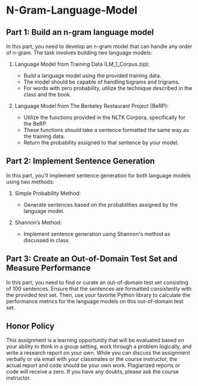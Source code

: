 # N-Gram-Language-Model

## Part 1: Build an n-gram language model

In this part, you need to develop an n-gram model that can handle any order of n-gram. The task involves building two language models:

1. Language Model from Training Data (LM_1_Corpus.zip):
   - Build a language model using the provided training data.
   - The model should be capable of handling bigrams and trigrams.
   - For words with zero probability, utilize the technique described in the class and the book.

2. Language Model from The Berkeley Restaurant Project (BeRP):
   - Utilize the functions provided in the NLTK Corpora, specifically for the BeRP.
   - These functions should take a sentence formatted the same way as the training data.
   - Return the probability assigned to that sentence by your model.

## Part 2: Implement Sentence Generation

In this part, you'll implement sentence generation for both language models using two methods:

1. Simple Probability Method:
   - Generate sentences based on the probabilities assigned by the language model.

2. Shannon’s Method:
   - Implement sentence generation using Shannon's method as discussed in class.

## Part 3: Create an Out-of-Domain Test Set and Measure Performance

In this part, you need to find or curate an out-of-domain test set consisting of 100 sentences. Ensure that the sentences are formatted consistently with the provided test set. Then, use your favorite Python library to calculate the performance metrics for the language models on this out-of-domain test set.

## Honor Policy

This assignment is a learning opportunity that will be evaluated based on your ability to think in a group setting, work through a problem logically, and write a research report on your own. While you can discuss the assignment verbally or via email with your classmates or the course instructor, the actual report and code should be your own work. Plagiarized reports or code will receive a zero. If you have any doubts, please ask the course instructor.
